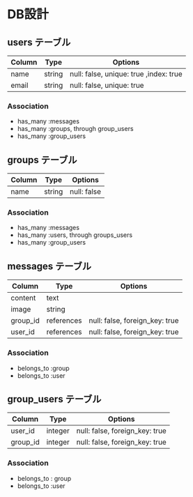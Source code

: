 # DB設計
## users テーブル
|Column|Type|Options|
|------|----|-------|
|name|string|null: false, unique: true ,index: true|
|email|string|null: false, unique: true|
### Association
- has_many :messages
- has_many :groups, through group_users
- has_many :group_users

## groups テーブル
|Column|Type|Options|
|------|----|-------|
|name|string|null: false|
### Association
- has_many :messages
- has_many :users, through groups_users
- has_many :group_users

## messages テーブル
|Column|Type|Options|
|------|----|-------|
|content|text|
|image|string|
|group_id|references|null: false, foreign_key: true|
|user_id|references|null: false, foreign_key: true|
### Association
- belongs_to :group
- belongs_to :user

## group_users テーブル
|Column|Type|Options|
|------|----|-------|
|user_id|integer|null: false, foreign_key: true|
|group_id|integer|null: false, foreign_key: true|
### Association
- belongs_to : group
- belongs_to :user
